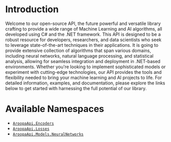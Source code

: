 ﻿# Introduction

Welcome to our open-source API, the future powerful and versatile library crafting to provide a wide range of Machine Learning and AI algorithms, all developed using C# and the .NET framework. This API is designed to be a robust resource for developers, researchers, and data scientists who seek to leverage state-of-the-art techniques in their applications. It is going to provide extensive collection of algorithms that span various domains, including neural networks, natural language processing, and statistical analysis, allowing for seamless integration and deployment in .NET-based environments. Whether you're looking to implement sophisticated models or experiment with cutting-edge technologies, our API provides the tools and flexibility needed to bring your machine learning and AI projects to life. For detailed information, examples, and documentation, please explore the links below to get started with harnessing the full potential of our library.

# Available Namespaces

- [`AroopaApi.Encoders`](Encoders/Readme.md)
- [`AroopaApi.Losses`](Losses/Readme.md)
- [`AroopaApi.Models.NeuralNetworks`](Models/NeuralNetworks/Readme.md)
